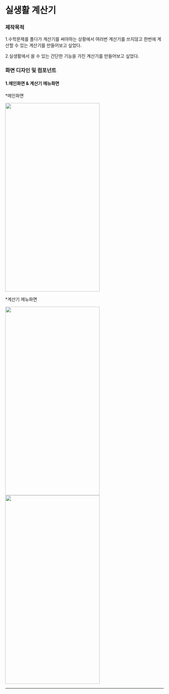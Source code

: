 실생활 계산기
=============
### 제작목적
1.수학문제를 풀다가 계산기를 써야하는 상황에서 여러번 계산기를 쓰지않고 한번에 계산할 수 있는 계산기를 만들어보고 싶었다.

2.실생활에서 쓸 수 있는 간단한 기능을 가진 계산기를 만들어보고 싶었다.


### 화면 디자인 및 컴포넌트

#### 1.메인화면 & 계산기 메뉴화면

*메인화면

<img src = "https://user-images.githubusercontent.com/45443021/210578830-9334971d-db86-4f66-993d-435b21844a6a.jpg" width = "300px" height = "600px"></img></br>

*계산기 메뉴화면

<img src = "https://user-images.githubusercontent.com/45443021/210580211-74a6033c-db5a-4b46-ac01-e19462cefaec.jpg" width = "300px" height = "600px">
<img src = "https://user-images.githubusercontent.com/45443021/210580219-85248d71-025d-463f-80c1-5786af4f207f.jpg" width = "300px" height = "600px"></img>



-------------

